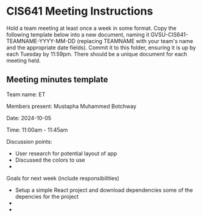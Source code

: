 # CIS641 Meeting Instructions

Hold a team meeting at least once a week in some format.  Copy the following template below into a new document, naming it GVSU-CIS641-TEAMNAME-YYYY-MM-DD (replacing TEAMNAME with your team's name and the appropriate date fields).  Commit it to this folder, ensuring it is up by each Tuesday by 11:59pm.  There should be a unique document for each meeting held.

## Meeting minutes template

Team name: ET

Members present: Mustapha Muhammed Botchway

Date: 2024-10-05

Time: 11:00am - 11:45am

Discussion points: 

* User research for potential layout of app
* Discussed the colors to use
*

Goals for next week (include responsibilities)

* Setup a simple React project and download dependencies some of the depencies for the project
*
*
